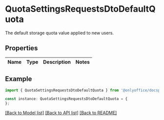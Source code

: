 # QuotaSettingsRequestsDtoDefaultQuota

The default storage quota value applied to new users.

## Properties

Name | Type | Description | Notes
------------ | ------------- | ------------- | -------------

## Example

```typescript
import { QuotaSettingsRequestsDtoDefaultQuota } from '@onlyoffice/docspace-api-sdk';

const instance: QuotaSettingsRequestsDtoDefaultQuota = {
};
```

[[Back to Model list]](../README.md#documentation-for-models) [[Back to API list]](../README.md#documentation-for-api-endpoints) [[Back to README]](../README.md)
